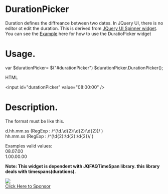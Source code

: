 DurationPicker
==============
Duration defines the diffreance between two dates. In JQuery UI, there is no editor ot edit the duration.
This is derived from <a href="http://api.jqueryui.com/datepicker/">JQuery UI Spinner widget<a/>. You can see the <a href="http://jqfaq.com/how-to-use-durationpicker-widget/">Example<a/> here for how to use the DuratioPicker widget



Usage.
=====

var $durationPicker= $("#durationPicker")
$durationPicker.DurationPicker();


<p>HTML </p>
&lt;input id="durationPicker" value="08:00:00" /&gt;

Description.
===========

The format must be like this.

d.hh.mm.ss (RegExp : /^(\d.\d{2}:\d{2}:\d{2})/ )  
hh.mm.ss (RegExp : /^(\d{2}:\d{2}:\d{2})/ )  

Examples valid values:        
08.07.00                       
1.00.00.00       

<strong>Note: This widget is dependent with JQFAQTimeSpan library. this library deals with timespans(durations).</strong>
<div><a href="http://www.fusioncharts.com/products/suite/?role=Developer&amp;utm_source=jqfaq&amp;utm_medium=banner&amp;utm_content=1_billion_banner_knight_468X60_fo&amp;utm_campaign=FC_v3_2_Mktg" target="_blank"><img src="http://jqfaq.com/wp-content/uploads/2012/07/BB-glass-468X60px.jpg"></a><br>
<a class="ad_links" href="mailto:marketing@jqfaq.com?subject=Advetisement in JqFAQ">Click Here to Sponsor</a>
</div>

